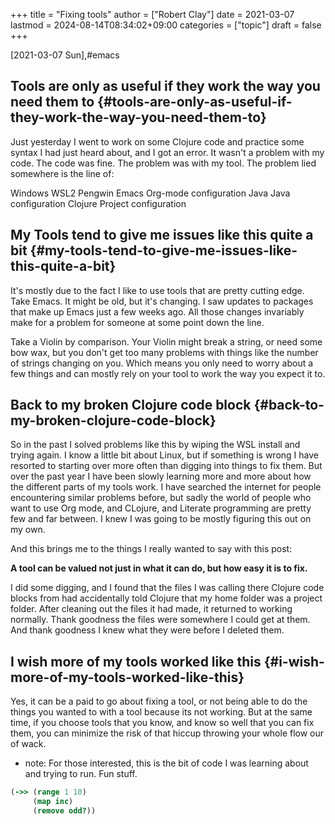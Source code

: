 +++
title = "Fixing tools"
author = ["Robert Clay"]
date = 2021-03-07
lastmod = 2024-08-14T08:34:02+09:00
categories = ["topic"]
draft = false
+++

<span class="timestamp-wrapper"><span class="timestamp">[2021-03-07 Sun]</span></span>,#emacs


## Tools are only as useful if they work the way you need them to {#tools-are-only-as-useful-if-they-work-the-way-you-need-them-to}

Just yesterday I went to work on some Clojure code and practice some syntax I
had just heard about, and I got an error. It wasn't a problem with my code. The
code was fine. The problem was with my tool. The problem lied somewhere is the
line of:

Windows
WSL2
Pengwin
Emacs
Org-mode configuration
Java
Java configuration
Clojure
Project configuration


## My Tools tend to give me issues like this quite a bit {#my-tools-tend-to-give-me-issues-like-this-quite-a-bit}

It's mostly due to the fact I like to use tools that are pretty cutting edge.
Take Emacs. It might be old, but it's changing. I saw updates to packages that
make up Emacs just a few weeks ago. All those changes invariably make for a
problem for someone at some point down the line.

Take a Violin by comparison. Your Violin might break a string, or need some bow
wax, but you don't get too many problems with things like the number of strings
changing on you. Which means you only need to worry about a few things and can
mostly rely on your tool to work the way you expect it to.


## Back to my broken Clojure code block {#back-to-my-broken-clojure-code-block}

So in the past I solved problems like this by wiping the WSL install and trying
again. I know a little bit about Linux, but if something is wrong I have
resorted to starting over more often than digging into things to fix them. But
over the past year I have been slowly learning more and more about how the
different parts of my tools work. I have searched the internet for people
encountering similar problems before, but sadly the world of people who want to
use Org mode, and CLojure, and Literate programming are pretty few and far
between. I knew I was going to be mostly figuring this out on my own.

And this brings me to the things I really wanted to say with this post:

****A tool can be valued not just in what it can do, but how easy it is to fix.****

I did some digging, and I found that the files I was calling there Clojure code
blocks from had accidentally told Clojure that my home folder was a project
folder. After cleaning out the files it had made, it returned to working
normally. Thank goodness the files were somewhere I could get at them. And thank
goodness I knew what they were before I deleted them.


## I wish more of my tools worked like this {#i-wish-more-of-my-tools-worked-like-this}

Yes, it can be a paid to go about fixing a tool, or not being able to do the
things you wanted to with a tool because its not working. But at the same time,
if you choose tools that you know, and know so well that you can fix them, you
can minimize the risk of that hiccup throwing your whole flow our of wack.

-   note: For those interested, this is the bit of code I was learning about and
    trying to run. Fun stuff.

<!--listend-->

<a id="code-snippet--Thread last"></a>
```clojure
(->> (range 1 10)
     (map inc)
     (remove odd?))
```

